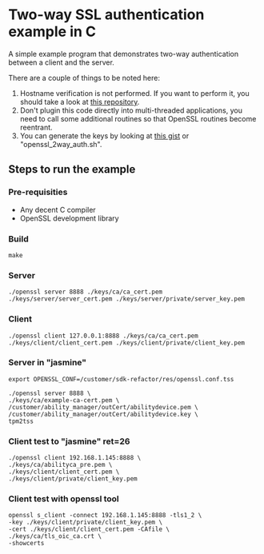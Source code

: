 # Two-way SSL authentication example in C

A simple example program that demonstrates two-way authentication between a client
and the server.

There are a couple of things to be noted here:

1. Hostname verification is not performed. If you want to perform it, you should take a look at [this repository](https://github.com/iSECPartners/ssl-conservatory).
2. Don't plugin this code directly into multi-threaded applications, you need to call some additional routines so that OpenSSL routines become reentrant.
3. You can generate the keys by looking at [this gist](https://gist.github.com/zapstar/4b51d7cfa74c7e709fcdaace19233443) or "openssl_2way_auth.sh".

## Steps to run the example

### Pre-requisities
* Any decent C compiler
* OpenSSL development library

### Build
```
make
```

### Server
```
./openssl server 8888 ./keys/ca/ca_cert.pem ./keys/server/server_cert.pem ./keys/server/private/server_key.pem
```

### Client
```
./openssl client 127.0.0.1:8888 ./keys/ca/ca_cert.pem ./keys/client/client_cert.pem ./keys/client/private/client_key.pem
```

### Server in "jasmine"
```
export OPENSSL_CONF=/customer/sdk-refactor/res/openssl.conf.tss
```
```
./openssl server 8888 \
./keys/ca/example-ca-cert.pem \
/customer/ability_manager/outCert/abilitydevice.pem \
/customer/ability_manager/outCert/abilitydevice.key \
tpm2tss
```

### Client test to "jasmine" ret=26
```
./openssl client 192.168.1.145:8888 \
./keys/ca/abilityca_pre.pem \
./keys/client/client_cert.pem \
./keys/client/private/client_key.pem
```

### Client test with openssl tool
```
openssl s_client -connect 192.168.1.145:8888 -tls1_2 \
-key ./keys/client/private/client_key.pem \
-cert ./keys/client/client_cert.pem -CAfile \
./keys/ca/tls_oic_ca.crt \
-showcerts
```